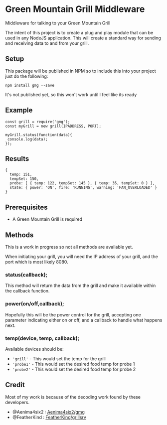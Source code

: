 # Green Mountain Grill Middleware
Middleware for talking to your Green Mountain Grill

The intent of this project is to create a plug and play module that can be used in any NodeJS application.  This will create a standard way for sending and receiving data to and from your grill.  

## Setup
This package will be published in NPM so to include this into your project just do the following:
```
npm install gmg --save
```
It's not published yet, so this won't work until I feel like its ready
## Example
```
const grill = require('gmg');
const myGrill = new grill(IPADDRESS, PORT);

myGrill.status(function(data){
 console.log(data);
});
```
## Results
```
{
  temp: 151,
  tempSet: 150,
  probe: [ { temp: 122, tempSet: 145 }, { temp: 35, tempSet: 0 } ],
  state: { power: 'ON', fire: 'RUNNING', warning: 'FAN_OVERLOADED' }
}
```
## Prerequisites
- A Green Mountain Grill is required

## Methods
This is a work in progress so not all methods are available yet.

When initiating your grill, you will need the IP address of your grill, and the port which is most likely 8080.

### status(callback);
This method will return the data from the grill and make it available within the callback function.

### power(on/off,callback);
Hopefully this will be the power control for the grill, accepting one parameter indicating either on or off, and a callback to handle what happens next.

### temp(device, temp, callback);
Available devices should be:
- ```'grill'``` - This would set the temp for the grill
- ```'probe1'``` - This would set the desired food temp for probe 1
- ```'probe2'``` - This would set the desired food temp for probe 2

## Credit
Most of my work is because of the decoding work found by these developers.
- @Aenima4six2 : [Aenima4six2/gmg](https://github.com/Aenima4six2/gmg)
- @FeatherKind : [FeatherKing/grillsrv](https://github.com/FeatherKing/grillsrv)